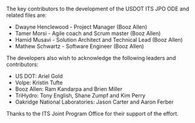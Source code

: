 The key contributors to the development of the USDOT ITS JPO ODE and related files are:
* Dwayne Henclewood - Project Manager (Booz Allen)
* Tamer Morsi - Agile coach and Scrum master (Booz Allen)
* Hamid Musavi - Solution Architect and Technical Lead (Booz Allen)
* Mathew Schwartz - Software Engineer (Booz Allen)

The developers also wish to acknowledge the following leaders and contributors:
* US DOT: Ariel Gold
* Volpe: Kristin Tufte
* Booz Allen: Ram Kandarpa and Brien Miller
* TriHydro: Tony English, Shane Zumpf and Kim Perry
* Oakridge National Laboratories: Jason Carter and Aaron Ferber

Thanks to the ITS Joint Program Office for their support of the effort.
